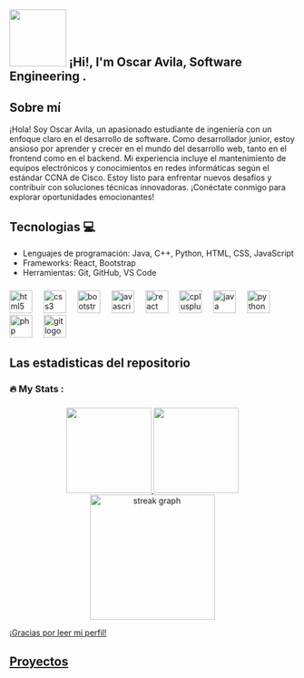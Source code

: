 
## <img src="https://media.giphy.com/media/3oFzlW8dht4DdvwBqg/giphy.gif" width="100"/> ¡Hi!, I'm Oscar Avila, Software Engineering .


## Sobre mí 

<!--Soy un desarrollador jr apasionado por la tecnología y la programación. Me encanta trabajar en proyectos desafiantes y aprender cosas nuevas todos los días.

Soy un desarrollador junior con ganas de aprender nuevos lenguajes y consolidar los que ya domino, tanto en el área de frontend como de backend. 
  --> 
  ¡Hola! Soy Oscar Avila, un apasionado estudiante de ingeniería con un enfoque claro en el desarrollo de software. Como desarrollador junior, estoy ansioso por aprender y crecer en el mundo del desarrollo web, tanto en el frontend como en el backend. Mi experiencia incluye el mantenimiento de equipos electrónicos y conocimientos en redes informáticas según el estándar CCNA de Cisco. Estoy listo para enfrentar nuevos desafíos y contribuir con soluciones técnicas innovadoras. ¡Conéctate conmigo para explorar oportunidades emocionantes!
  
## Tecnologias 💻

- Lenguajes de programación: Java, C++, Python, HTML, CSS, JavaScript
- Frameworks: React, Bootstrap
- Herramientas: Git, GitHub, VS Code


###

<div align="left">
  <img src="https://cdn.jsdelivr.net/gh/devicons/devicon/icons/html5/html5-original.svg" height="40" alt="html5 logo"  />
  <img width="12" />
  <img src="https://cdn.jsdelivr.net/gh/devicons/devicon/icons/css3/css3-original.svg" height="40" alt="css3 logo"  />
  <img width="12" />
  <img src="https://cdn.jsdelivr.net/gh/devicons/devicon/icons/bootstrap/bootstrap-original.svg" height="40" alt="bootstrap logo"  />
  <img width="12" />
  <img src="https://cdn.jsdelivr.net/gh/devicons/devicon/icons/javascript/javascript-original.svg" height="40" alt="javascript logo"  />
  <img width="12" />
  <img src="https://cdn.jsdelivr.net/gh/devicons/devicon/icons/react/react-original.svg" height="40" alt="react logo"  />
  <img width="12" />
  <img src="https://cdn.jsdelivr.net/gh/devicons/devicon/icons/cplusplus/cplusplus-original.svg" height="40" alt="cplusplus logo"  />
  <img width="12" />
  <img src="https://cdn.jsdelivr.net/gh/devicons/devicon/icons/java/java-original.svg" height="40" alt="java logo"  />
  <img width="12" />
  <img src="https://cdn.jsdelivr.net/gh/devicons/devicon/icons/python/python-original.svg" height="40" alt="python logo"  />
  <img width="12" />
  <img src="https://cdn.jsdelivr.net/gh/devicons/devicon/icons/php/php-original.svg" height="40" alt="php logo"  />
  <img width="12" />
  <img src="https://cdn.jsdelivr.net/gh/devicons/devicon/icons/git/git-original.svg" height="40" alt="git logo"  />
  <img width="12" />
</div>

## Las estadisticas del repositorio

<h3 align="left">🔥   My Stats :</h3>

###

<div align="center">
  <a href="https://github.com/OzAvilaD">
  <img height="150rem" src="https://github-readme-stats-eight-theta.vercel.app/api?username=OzAvilaD&show_icons=true&theme=midnight-purple&include_all_commits=true&count_private=true"/>
  <img height="150rem" src="https://github-readme-stats-eight-theta.vercel.app/api/top-langs/?username=OzAvilaD&layout=compact&langs_count=7&theme=midnight-purple"/>
</div>

<div align="center">
  <img src="https://streak-stats.demolab.com?user=OzAvilaD&locale=en&mode=daily&theme=dark&hide_border=false&border_radius=5&order=3" height="220" alt="streak graph"  />
</div>


¡Gracias por leer mi perfil!

## Proyectos
